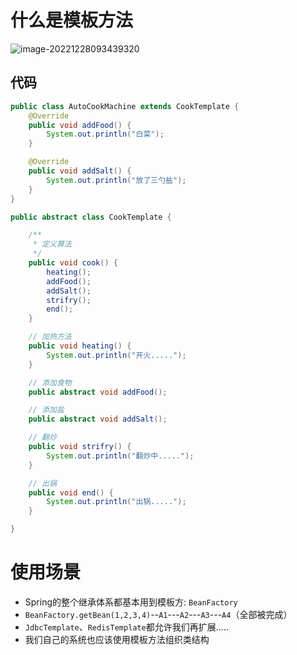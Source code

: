# 什么是模板方法

![image-20221228093439320](./image/image-2022122_01.png)

## 代码

```java
public class AutoCookMachine extends CookTemplate {
    @Override
    public void addFood() {
        System.out.println("白菜");
    }

    @Override
    public void addSalt() {
        System.out.println("放了三勺盐");
    }
}
```

```java
public abstract class CookTemplate {

    /**
     * 定义算法
     */
    public void cook() {
        heating();
        addFood();
        addSalt();
        strifry();
        end();
    }

    // 加热方法
    public void heating() {
        System.out.println("开火.....");
    }

    // 添加食物
    public abstract void addFood();

    // 添加盐
    public abstract void addSalt();

    // 翻炒
    public void strifry() {
        System.out.println("翻炒中.....");
    }

    // 出锅
    public void end() {
        System.out.println("出锅.....");
    }

}
```

# 使用场景

- Spring的整个继承体系都基本用到模板方: `BeanFactory`
- `BeanFactory.getBean(1,2,3,4)`--`A1`---`A2`---`A3`---`A4`（全部被完成）
- `JdbcTemplate`、`RedisTemplate`都允许我们再扩展.....
- 我们自己的系统也应该使用模板方法组织类结构